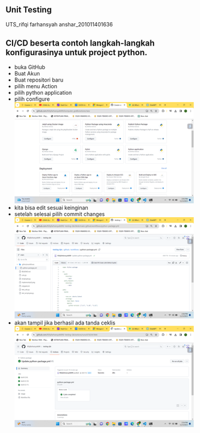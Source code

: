 ## Unit Testing
UTS_rifqi farhansyah anshar_201011401636

## CI/CD beserta contoh langkah-langkah konfigurasinya untuk project python.
- buka GitHub
- Buat Akun
- Buat repositori baru
- pilih menu Action
- pilih python application
- pilih configure
![img 2](PythonApplication.png)
- kita bisa edit sesuai keinginan
- setelah selesai pilih commit changes
![img 3](ViewRun.png) 
- akan tampil jika berhasil ada tanda ceklis
![img 1](berhasil.png)


